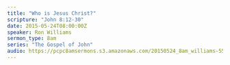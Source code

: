 ```yaml
---
title: "Who is Jesus Christ?"
scripture: "John 8:12-30"
date: 2015-05-24T08:00:00Z
speaker: Ron Williams
sermon_type: 8am
series: "The Gospel of John"
audio: https://pcpc8amsermons.s3.amazonaws.com/20150524_8am_williams-55648bd08837e.mp3 
---
```



